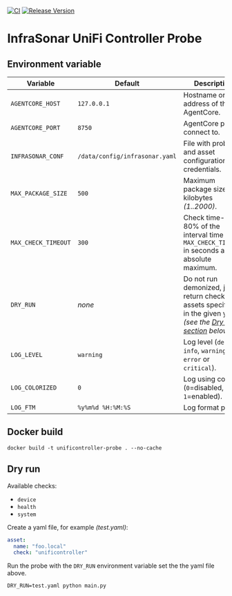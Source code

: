 [![CI](https://github.com/infrasonar/unificontroller-probe/workflows/CI/badge.svg)](https://github.com/infrasonar/unificontroller-probe/actions)
[![Release Version](https://img.shields.io/github/release/infrasonar/unificontroller-probe)](https://github.com/infrasonar/unificontroller-probe/releases)

# InfraSonar UniFi Controller Probe

## Environment variable

Variable            | Default                        | Description
------------------- | ------------------------------ | ------------
`AGENTCORE_HOST`    | `127.0.0.1`                    | Hostname or Ip address of the AgentCore.
`AGENTCORE_PORT`    | `8750`                         | AgentCore port to connect to.
`INFRASONAR_CONF`   | `/data/config/infrasonar.yaml` | File with probe and asset configuration like credentials.
`MAX_PACKAGE_SIZE`  | `500`                          | Maximum package size in kilobytes _(1..2000)_.
`MAX_CHECK_TIMEOUT` | `300`                          | Check time-out is 80% of the interval time with `MAX_CHECK_TIMEOUT` in seconds as absolute maximum.
`DRY_RUN`           | _none_                         | Do not run demonized, just return checks and assets specified in the given yaml _(see the [Dry run section](#dry-run) below)_.
`LOG_LEVEL`         | `warning`                      | Log level (`debug`, `info`, `warning`, `error` or `critical`).
`LOG_COLORIZED`     | `0`                            | Log using colors (`0`=disabled, `1`=enabled).
`LOG_FTM`           | `%y%m%d %H:%M:%S`              | Log format prefix.

## Docker build

```
docker build -t unificontroller-probe . --no-cache
```

## Dry run

Available checks:
- `device`
- `health`
- `system`

Create a yaml file, for example _(test.yaml)_:

```yaml
asset:
  name: "foo.local"
  check: "unificontroller"
```

Run the probe with the `DRY_RUN` environment variable set the the yaml file above.

```
DRY_RUN=test.yaml python main.py
```
